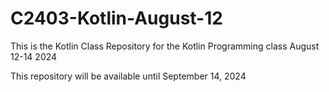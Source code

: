 # C2403-Kotlin-August-12

This is the Kotlin Class Repository for the Kotlin Programming class August 12-14 2024

This repository will be available until September 14, 2024

